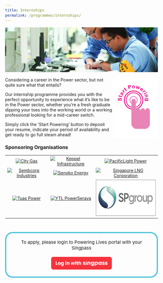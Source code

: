 ```yaml
---
title: Internships
permalink: /programmes/internships/
---
```

![Internships](/images/INTERNSHIPS_internship_details_splash.jpg)

<div style="float: right;">
    <a href="#NearHyperLinkLoginSingPass">
        <img alt="Start Powering" src="/images/start_powering.png" style="width: 150px; height: 200px;"/>
    </a>
</div>

Considering a career in the Power sector, but not quite sure what that entails?

Our internship programme provides you with the perfect opportunity to experience what it’s like to be in the Power sector, whether you’re a fresh graduate dipping your toes into the working world or a working professional looking for a mid-career switch.

Simply click the ‘Start Powering’ button to deposit your resume, indicate your period of availability and get ready to go full steam ahead!

### Sponsoring Organisations  
<table class="no-border">
    <tbody>
        <tr>
            <td style="text-align: center;">
                <a href="https://www.citygas.com.sg/"><img alt="City Gas" src="/images/partners/City_Gas.jpg" style="width: 250px; height: 120px;"></a>
             </td>
            <td style="text-align: center;">
                <a href="http://www.kepinfra.com/"><img alt="Keppel Infrastructure" src="/images/partners/keppel_infrastructure.jpg" style="width: 250px; height: 120px;"></a>
             </td>
             <td style="text-align: center;">
                <a href="https://www.pacificlight.com.sg/"><img alt="PacificLight Power" src="/images/partners/pacific_light.jpg" style="width: 250px; height: 120px;"></a>
             </td>
        </tr>
        <tr>
            <td style="text-align: center;">
                <a href="https://www.sembcorp.com/"><img alt="Sembcorp Industries" src="/images/partners/sembcorp.jpg" style="width: 250px; height: 120px;"></a>
             </td>
            <td style="text-align: center;">
                <a href="https://www.senokoenergy.com/"><img alt="Senoko Energy" src="/images/partners/senoko_new.jpg" style="width: 250px; height: 120px;"></a>
             </td>
             <td style="text-align: center;">
                <a href="https://www.slng.com.sg/"><img alt="Singapore LNG Corporation" src="/images/partners/singapore_lng_corporation.jpg" style="width: 250px; height: 120px;"></a>
             </td>             
        </tr>
        <tr>
            <td style="text-align: center;">
                <a href="https://www.tuaspower.com.sg/"><img alt="Tuas Power" src="/images/partners/tuas_power.jpg" style="width: 250px; height: 120px;"></a>
            </td>
            <td style="text-align: center;">
                <a href="https://www.ytlpowerseraya.com/"><img alt="YTL PowerSeraya" src="/images/partners/ytl_power_seraya.jpg" style="width: 250px; height: 120px;"></a>
            </td>
            <td style="text-align: center;">
                <a href="https://www.spgroup.com.sg/"><img alt="Singapore Power" src="/images/partners/sp_group.png" style="width: 250px; height: 120px;"></a>
             </td>
        </tr>
    </tbody>
</table>  

&nbsp;

<a id="NearHyperLinkLoginSingPass"></a>
<div style="margin:auto; border: 4px solid; border-radius: 25px; padding: 20px 20px; border-color:#4EC4DD ">
    <div id="dnn_ctr1731_Scholarships_pnlInCycle" style="text-align:center;" >
        <span id="dnn_ctr1731_Scholarships_lblNotLoggedIn" style="text-align:center; font-size: 15px;">
            To apply, please login to Powering Lives portal with your Singpass
        </span>
        <br/>
        <a id="HyperLinkLoginSingPass" href="https://saml.singpass.gov.sg/FIM/sps/SingpassIDPFed/saml20/logininitial?RequestBinding=HTTPArtifact&amp;ResponseBinding=HTTPArtifact&amp;PartnerId=https://www.poweringlives.gov.sg/SPLogin&amp;Target=https://www.poweringlives.gov.sg/SPLogin/default.aspx?o=lcp&amp;NameIdFormat=Email&amp;esrvcID=EMA-MP-SP">
            <img alt="Log in with Singpass" id="ImageSingPass" src="/images/log_in_with_singpass.svg" style="width: 200px; margin-top: 20px;"/>
        </a>
    </div>
</div>